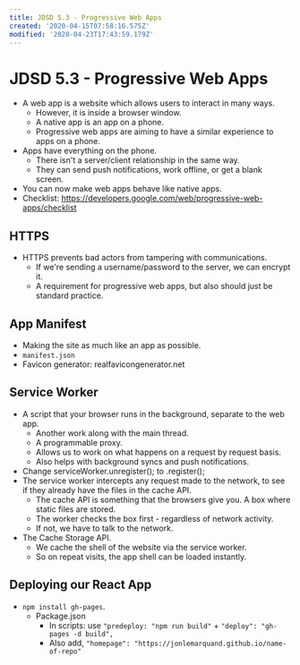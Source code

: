 ```yaml
---
title: JDSD 5.3 - Progressive Web Apps
created: '2020-04-15T07:58:16.575Z'
modified: '2020-04-23T17:43:59.179Z'
---
```


# JDSD 5.3 - Progressive Web Apps

* A web app is a website which allows users to interact in many ways.
  * However, it is inside a browser window.
  * A native app is an app on a phone.
  * Progressive web apps are aiming to have a similar experience to apps on a phone.
* Apps have everything on the phone.
  * There isn't a server/client relationship in the same way.
  * They can send push notifications, work offline, or get a blank screen.
* You can now make web apps behave like native apps.
* Checklist: https://developers.google.com/web/progressive-web-apps/checklist

## HTTPS

* HTTPS prevents bad actors from tampering with communications.
  * If we're sending a username/password to the server, we can encrypt it.
  * A requirement for progressive web apps, but also should just be standard practice.

## App Manifest

* Making the site as much like an app as possible.
* `manifest.json`
* Favicon generator: realfavicongenerator.net

## Service Worker

* A script that your browser runs in the background, separate to the web app.
  * Another work along with the main thread.
  * A programmable proxy.
  * Allows us to work on what happens on a request by request basis.
  * Also helps with background syncs and push notifications.
* Change serviceWorker.unregister(); to .register();
* The service worker intercepts any request made to the network, to see if they already have the files in the cache API.
  * The cache API is something that the browsers give you. A box where static files are stored.
  * The worker checks the box first - regardless of network activity.
  * If not, we have to talk to the network.
* The Cache Storage API.
  * We cache the shell of the website via the service worker.
  * So on repeat visits, the app shell can be loaded instantly.

## Deploying our React App

* `npm install gh-pages`.
  * Package.json
    * In scripts: use `"predeploy: "npm run build"` + `"deploy": "gh-pages -d build",`
    * Also add, `"homepage": "https://jonlemarquand.github.io/name-of-repo"`

